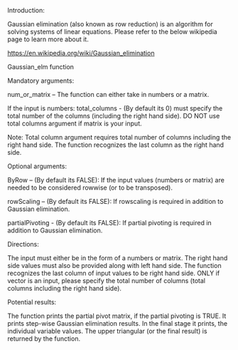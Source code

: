 Introduction:

Gaussian elimination (also known as row reduction) is an algorithm for solving systems of linear equations. Please refer to the below wikipedia page to learn more about it. 

https://en.wikipedia.org/wiki/Gaussian_elimination

Gaussian_elm function

Mandatory arguments:

num_or_matrix – The function can either take in numbers or a matrix.

If the input is numbers: 
total_columns - (By default its 0) must specify the total number of the columns (including the right hand side). 
DO NOT use total columns argument if matrix is your input.

Note: Total column argument requires total number of columns including the right hand side. The function recognizes the last column as the right hand side. 

Optional arguments:

ByRow – (By default its FALSE):  If the input values (numbers or matrix) are needed to be considered rowwise (or to be transposed). 

rowScaling – (By default its FALSE): If rowscaling is required in addition to Gaussian elimination.

partialPivoting - (By default its FALSE): If partial pivoting is required in addition to Gaussian elimination.


Directions:

The input must either be in the form of a numbers or matrix. The right hand side values must also be provided along with left hand side. The function recognizes the last column of input values to be right hand side. ONLY if vector is an input, please specify the total number of columns (total columns including the right hand side). 

Potential results:

The function prints the partial pivot matrix, if the partial pivoting is TRUE. 
It prints step-wise Gaussian elimination results.
In the final stage it prints, the individual variable values.
The upper triangular (or the final result) is returned by the function.

